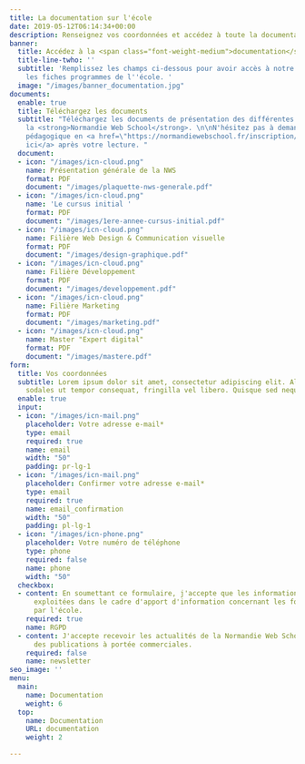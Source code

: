 ```yaml
---
title: La documentation sur l'école
date: 2019-05-12T06:14:34+00:00
description: Renseignez vos coordonnées et accédez à toute la documentation sur l'école.
banner:
  title: Accédez à la <span class="font-weight-medium">documentation</span>
  title-line-twho: ''
  subtitle: 'Remplissez les champs ci-dessous pour avoir accès à notre plaquette et
    les fiches programmes de l''école. '
  image: "/images/banner_documentation.jpg"
documents:
  enable: true
  title: Téléchargez les documents
  subtitle: "Téléchargez les documents de présentation des différentes filières à
    la <strong>Normandie Web School</strong>. \n\nN'hésitez pas à demander un entretien
    pédagogique en <a href=\"https://normandiewebschool.fr/inscription/\">cliquant
    ici</a> après votre lecture. "
  document:
  - icon: "/images/icn-cloud.png"
    name: Présentation générale de la NWS
    format: PDF
    document: "/images/plaquette-nws-generale.pdf"
  - icon: "/images/icn-cloud.png"
    name: 'Le cursus initial '
    format: PDF
    document: "/images/1ere-annee-cursus-initial.pdf"
  - icon: "/images/icn-cloud.png"
    name: Filière Web Design & Communication visuelle
    format: PDF
    document: "/images/design-graphique.pdf"
  - icon: "/images/icn-cloud.png"
    name: Filière Développement
    format: PDF
    document: "/images/developpement.pdf"
  - icon: "/images/icn-cloud.png"
    name: Filière Marketing
    format: PDF
    document: "/images/marketing.pdf"
  - icon: "/images/icn-cloud.png"
    name: Master "Expert digital"
    format: PDF
    document: "/images/mastere.pdf"
form:
  title: Vos coordonnées
  subtitle: Lorem ipsum dolor sit amet, consectetur adipiscing elit. Aliquam dui erat,
    sodales ut tempor consequat, fringilla vel libero. Quisque sed neque enim.
  enable: true
  input:
  - icon: "/images/icn-mail.png"
    placeholder: Votre adresse e-mail*
    type: email
    required: true
    name: email
    width: "50"
    padding: pr-lg-1
  - icon: "/images/icn-mail.png"
    placeholder: Confirmer votre adresse e-mail*
    type: email
    required: true
    name: email_confirmation
    width: "50"
    padding: pl-lg-1
  - icon: "/images/icn-phone.png"
    placeholder: Votre numéro de téléphone
    type: phone
    required: false
    name: phone
    width: "50"
  checkbox:
  - content: En soumettant ce formulaire, j'accepte que les informations saisies soient
      exploitées dans le cadre d'apport d'information concernant les formations proposées
      par l'école.
    required: true
    name: RGPD
  - content: J'accepte recevoir les actualités de la Normandie Web School  ainsi que
      des publications à portée commerciales.
    required: false
    name: newsletter
seo_image: ''
menu:
  main:
    name: Documentation
    weight: 6
  top:
    name: Documentation
    URL: documentation
    weight: 2

---
```

